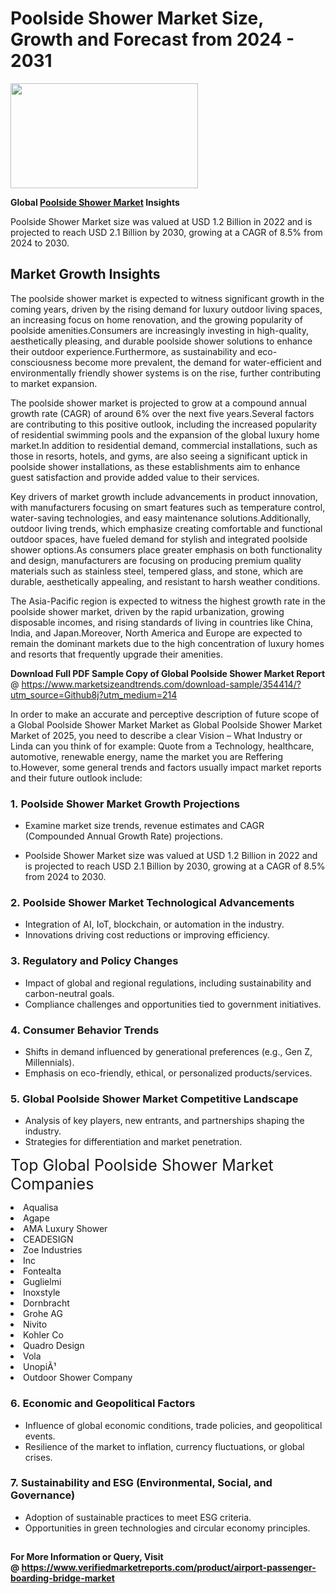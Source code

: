 <H1>Poolside Shower Market Size, Growth and Forecast from 2024 - 2031</H1><img class="aligncenter size-medium wp-image-584254" src="https://thirdeyenews.in/wp-content/uploads/2024/09/Global-Market-Research-300x168.jpeg" alt="" width="300" height="168" /><p><strong>Global&nbsp;<a href="https://www.marketsizeandtrends.com/download-sample/354414/?utm_source=Github8j?utm_medium=214">Poolside Shower Market</a> Insights</strong></p><p>Poolside Shower Market size was valued at USD 1.2 Billion in 2022 and is projected to reach USD 2.1 Billion by 2030, growing at a CAGR of 8.5% from 2024 to 2030.</p><p><h2>Market Growth Insights</h2> <p>The poolside shower market is expected to witness significant growth in the coming years, driven by the rising demand for luxury outdoor living spaces, an increasing focus on home renovation, and the growing popularity of poolside amenities.Consumers are increasingly investing in high-quality, aesthetically pleasing, and durable poolside shower solutions to enhance their outdoor experience.Furthermore, as sustainability and eco-consciousness become more prevalent, the demand for water-efficient and environmentally friendly shower systems is on the rise, further contributing to market expansion.</p> <p>The poolside shower market is projected to grow at a compound annual growth rate (CAGR) of around 6% over the next five years.Several factors are contributing to this positive outlook, including the increased popularity of residential swimming pools and the expansion of the global luxury home market.In addition to residential demand, commercial installations, such as those in resorts, hotels, and gyms, are also seeing a significant uptick in poolside shower installations, as these establishments aim to enhance guest satisfaction and provide added value to their services.</p> <p>Key drivers of market growth include advancements in product innovation, with manufacturers focusing on smart features such as temperature control, water-saving technologies, and easy maintenance solutions.Additionally, outdoor living trends, which emphasize creating comfortable and functional outdoor spaces, have fueled demand for stylish and integrated poolside shower options.As consumers place greater emphasis on both functionality and design, manufacturers are focusing on producing premium quality materials such as stainless steel, tempered glass, and stone, which are durable, aesthetically appealing, and resistant to harsh weather conditions.</p> <p>The Asia-Pacific region is expected to witness the highest growth rate in the poolside shower market, driven by the rapid urbanization, growing disposable incomes, and rising standards of living in countries like China, India, and Japan.Moreover, North America and Europe are expected to remain the dominant markets due to the high concentration of luxury homes and resorts that frequently upgrade their amenities.</p> <p><span class=""><strong>Download Full PDF Sample Copy of Global Poolside Shower Market Report</strong> @ <a href="https://www.marketsizeandtrends.com/download-sample/354414/?utm_source=Github8j?utm_medium=214" target="_blank">https://www.marketsizeandtrends.com/download-sample/354414/?utm_source=Github8j?utm_medium=214</a></span></p><p>In order to make an accurate and perceptive description of future scope of a Global&nbsp;Poolside Shower Market Market as Global&nbsp;Poolside Shower Market Market of 2025, you need to describe a clear Vision &ndash; What Industry or Linda can you think of for example: Quote from a Technology, healthcare, automotive, renewable energy, name the market you are Reffering to.However, some general trends and factors usually impact market reports and their future outlook include:</p><h3>1.&nbsp;<strong>Poolside Shower Market Growth Projections</strong></h3><ul><li>Examine market size trends, revenue estimates and CAGR (Compounded Annual Growth Rate) projections.</li><li><p>Poolside Shower Market size was valued at USD 1.2 Billion in 2022 and is projected to reach USD 2.1 Billion by 2030, growing at a CAGR of 8.5% from 2024 to 2030.</p></li></ul><h3>2.&nbsp;<strong>Poolside Shower Market Technological Advancements</strong></h3><ul><li>Integration of AI, IoT, blockchain, or automation in the industry.</li><li>Innovations driving cost reductions or improving efficiency.</li></ul><h3>3.&nbsp;<strong>Regulatory and Policy Changes</strong></h3><ul><li>Impact of global and regional regulations, including sustainability and carbon-neutral goals.</li><li>Compliance challenges and opportunities tied to government initiatives.</li></ul><h3>4.&nbsp;<strong>Consumer Behavior Trends</strong></h3><ul><li>Shifts in demand influenced by generational preferences (e.g., Gen Z, Millennials).</li><li>Emphasis on eco-friendly, ethical, or personalized products/services.</li></ul><h3>5.&nbsp;<strong>Global Poolside Shower Market Competitive Landscape</strong></h3><ul><li>Analysis of key players, new entrants, and partnerships shaping the industry.</li><li>Strategies for differentiation and market penetration.</li></ul><p data-pm-slice="1 1 []"><span style="color: inherit; font-family: inherit; font-size: 25px;">Top Global Poolside Shower Market Companies</span></p><div class="" data-test-id=""><p><li>Aqualisa</li><li> Agape</li><li> AMA Luxury Shower</li><li> CEADESIGN</li><li> Zoe Industries</li><li> Inc</li><li> Fontealta</li><li> Guglielmi</li><li> Inoxstyle</li><li> Dornbracht</li><li> Grohe AG</li><li> Nivito</li><li> Kohler Co</li><li> Quadro Design</li><li> Vola</li><li> UnopiÃ¹</li><li> Outdoor Shower Company</li></p></div><h3>6.&nbsp;<strong>Economic and Geopolitical Factors</strong></h3><ul><li>Influence of global economic conditions, trade policies, and geopolitical events.</li><li>Resilience of the market to inflation, currency fluctuations, or global crises.</li></ul><h3>7.&nbsp;<strong>Sustainability and ESG (Environmental, Social, and Governance)</strong></h3><ul><li>Adoption of sustainable practices to meet ESG criteria.</li><li>Opportunities in green technologies and circular economy principles.</li></ul><h2><strong style="font-size: 14px;">For More Information or Query, Visit @&nbsp;</strong><a style="background-color: #ffffff; font-size: 14px;" href="https://www.marketsizeandtrends.com/report/poolside-shower-market/" target="_blank">https://www.verifiedmarketreports.com/product/airport-passenger-boarding-bridge-market</a></h2>